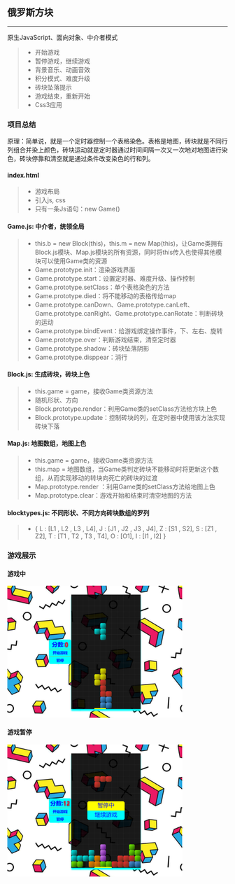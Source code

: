 ## 俄罗斯方块

------

原生JavaScript、面向对象、中介者模式

> * 开始游戏
> * 暂停游戏，继续游戏
> * 背景音乐、动画音效
> * 积分模式、难度升级
> * 砖块坠落提示
> * 游戏结束，重新开始
> * Css3应用
### 项目总结
原理：简单说，就是一个定时器控制一个表格染色。表格是地图，砖块就是不同行列组合并染上颜色，砖块运动就是定时器通过时间间隔一次又一次地对地图进行染色，砖块停靠和清空就是通过条件改变染色的行和列。
#### index.html
> * 游戏布局
> * 引入js, css
> * 只有一条Js语句：new Game()
#### Game.js: 中介者，统领全局
> * this.b = new Block(this)，this.m = new Map(this)，让Game类拥有Block.js模块、Map.js模块的所有资源，同时将this传入也使得其他模块可以使用Game类的资源
> * Game.prototype.init：渲染游戏界面
> * Game.prototype.start：设置定时器、难度升级、操作控制
> * Game.prototype.setClass：单个表格染色的方法
> * Game.prototype.died：将不能移动的表格传给map
> * Game.prototype.canDown、Game.prototype.canLeft、Game.prototype.canRight、Game.prototype.canRotate：判断砖块的运动
> * Game.prototype.bindEvent：给游戏绑定操作事件，下、左右、旋转
> * Game.prototype.over：判断游戏结束，清空定时器
> * Game.prototype.shadow：砖块坠落阴影
> * Game.prototype.disppear：消行
#### Block.js: 生成砖块，砖块上色
> * this.game = game，接收Game类资源方法
> * 随机形状、方向
> * Block.prototype.render：利用Game类的setClass方法给方块上色
> * Block.prototype.update：控制砖块的列，在定时器中使用该方法实现砖块下落
#### Map.js: 地图数组，地图上色
> * this.game = game，接收Game类资源方法
> * this.map = 地图数组，当Game类判定砖块不能移动时将更新这个数组，从而实现移动的转块向死亡的砖块的过渡
> * Map.prototype.render ：利用Game类的setClass方法给地图上色
> * Map.prototype.clear：游戏开始和结束时清空地图的方法
#### blocktypes.js: 不同形状、不同方向砖块数组的罗列
> * {
      L : [L1 , L2 , L3 , L4],
      J : [J1 , J2 , J3 , J4],
      Z : [S1 , S2],
      S : [Z1 , Z2],
      T : [T1 , T2 , T3 , T4],
      O : [O1],
      I : [I1 , I2]
    }
### 游戏展示
#### 游戏中

<img src="https://github.com/Seventysevendays/Game-tetris/blob/master/captures/play.png" width="400"/>

#### 游戏暂停

<img src="https://github.com/Seventysevendays/Game-tetris/blob/master/captures/pause.png" width="400"/>
